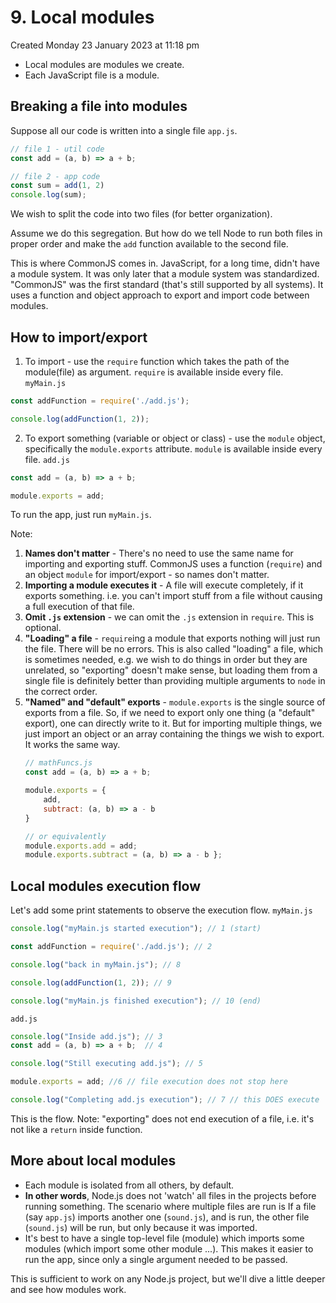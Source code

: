 # 9. Local modules
Created Monday 23 January 2023 at 11:18 pm

- Local modules are modules we create. 
- Each JavaScript file is a module.

## Breaking a file into modules
Suppose all our code is written into a single file `app.js`.
```js
// file 1 - util code
const add = (a, b) => a + b;

// file 2 - app code
const sum = add(1, 2) 
console.log(sum); 
```
We wish to split the code into two files (for better organization).

Assume we do this segregation. But how do we tell Node to run both files in proper order and make the `add` function available to the second file.

This is where CommonJS comes in. JavaScript, for a long time, didn't have a module system. It was only later that a module system was standardized. "CommonJS" was the first standard (that's still supported by all systems). It uses a function and object approach to export and import code between modules.


## How to import/export
1. To import  - use the `require` function which takes the path of the module(file) as argument. `require` is available inside every file.
`myMain.js`
```js
const addFunction = require('./add.js');

console.log(addFunction(1, 2));
```
2. To export something (variable or object or class) - use the `module` object, specifically the `module.exports` attribute. `module` is available inside every file.
`add.js`
```js
const add = (a, b) => a + b;

module.exports = add;
```
To run the app, just run `myMain.js`.

Note:
1. **Names don't matter** - There's no need to use the same name for importing and exporting stuff. CommonJS uses a function (`require`) and an object `module` for import/export - so names don't matter.
2. **Importing a module executes it** - A file will execute completely, if it exports something. i.e. you can't import stuff from a file without causing a full execution of that file.
3. **Omit `.js` extension** - we can omit the `.js` extension in `require`. This is optional.
4. **"Loading" a file** - `require`ing a module that exports nothing will just run the file. There will be no errors. This is also called "loading" a file, which is sometimes needed, e.g. we wish to do things in order but they are unrelated, so "exporting" doesn't make sense, but loading them from a single file is definitely better than providing multiple arguments to `node` in the correct order.
5. **"Named" and "default" exports** - `module.exports` is the single source of exports from a file. So, if we need to export only one thing (a "default" export), one can directly write to it. But for importing multiple things, we just import an object or an array containing the things we wish to export. It works the same way.
	```js
	// mathFuncs.js
	const add = (a, b) => a + b;
	
	module.exports = {
		add,
		subtract: (a, b) => a - b
	}
	
	// or equivalently
	module.exports.add = add;
	module.exports.subtract = (a, b) => a - b };
	```


## Local modules execution flow
Let's add some print statements to observe the execution flow.
`myMain.js`
```js
console.log("myMain.js started execution"); // 1 (start)

const addFunction = require('./add.js'); // 2

console.log("back in myMain.js"); // 8

console.log(addFunction(1, 2)); // 9

console.log("myMain.js finished execution"); // 10 (end)
```
`add.js`
```js
console.log("Inside add.js"); // 3
const add = (a, b) => a + b;  // 4

console.log("Still executing add.js"); // 5

module.exports = add; //6 // file execution does not stop here

console.log("Completing add.js execution"); // 7 // this DOES execute
```
This is the flow.
Note: "exporting" does not end execution of a file, i.e. it's not like a `return` inside function.


## More about local modules
- Each module is isolated from all others, by default. 
- **In other words**, Node.js does not 'watch' all files in the projects before running something. The scenario where multiple files are run is If a file (say `app.js`) imports another one (`sound.js`),  and is run, the other file (`sound.js`) will be run, but only because it was imported.
- It's best to have a single top-level file (module) which imports some modules (which import some other module ...). This makes it easier to run the app, since only a single argument needed to be passed.

This is sufficient to work on any Node.js project, but we'll dive a little deeper and see how modules work.